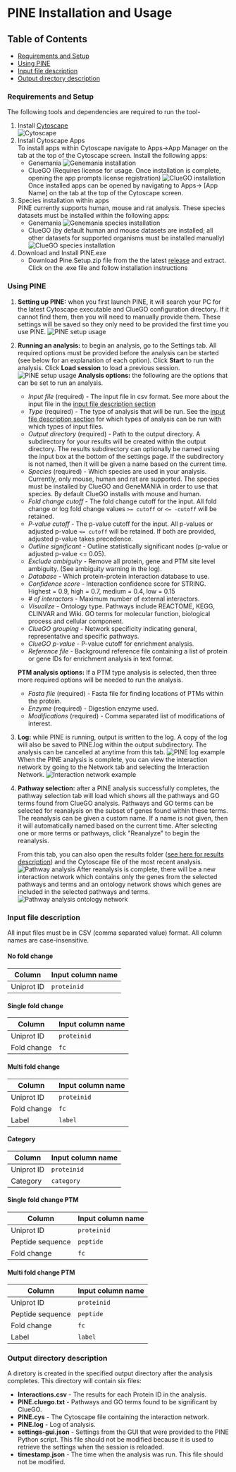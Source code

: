 # PINE Installation and Usage

## Table of Contents
- [Requirements and Setup](#requirements-and-setup)
- [Using PINE](#using-pine)
- [Input file description](#input-file-description)
- [Output directory description](#output-directory-description)

### Requirements and Setup
The following tools and dependencies are required to run the tool-
1. Install [Cytoscape](https://cytoscape.org/download.html)\
   ![Cytoscape](Image/cytoscape.jpg)
1. Install Cytoscape Apps\
   To install apps within Cytoscape navigate to Apps->App Manager on the tab at the top of the Cytoscape screen. Install the following apps:
   - Genemania
     ![Genemania installation](Image/genemania.jpg)
   - ClueGO (Requires license for usage. Once installation is complete, opening the app prompts license registration)
     ![ClueGO installation](Image/cluego.jpg)
     Once installed apps can be opened by navigating to Apps-> [App Name] on the tab at the top of the Cytoscape screen.
1. Species installation within apps\
   PINE currently supports human, mouse and rat analysis. These species datasets must be installed within the following apps:
   - Genemania
     ![Genemania species installation](Image/genemania-species-install.jpg)
   - ClueGO (by default human and mouse datasets are installed; all other datasets for supported organisms must be installed manually)
     ![ClueGO species installation](Image/cluego-species-install.jpg)
1. Download and Install PINE.exe
   - Download Pine.Setup.zip file from the the latest [release](https://github.com/Niveda-S/PINE/releases) and extract. Click on the .exe file and follow installation instructions

### Using PINE
1. **Setting up PINE:** when you first launch PINE, it will search your PC for the latest Cytoscape executable and ClueGO configuration directory. If it cannot find them, then you will need to manually provide them.  These settings will be saved so they only need to be provided the first time you use PINE.
   ![PINE setup usage](Image/pine-usage-setup-1.png)

1. **Running an analysis:** to begin an analysis, go to the Settings tab.  All required options must be provided before the analysis can be started (see below for an explanation of each option).  Click **Start** to run the analysis.  Click **Load session** to load a previous session.
   ![PINE setup usage](Image/pine-usage-settings-1.png)
   **Analysis options:** the following are the options that can be set to run an analysis.
   - *Input file* (required) - The input file in csv format. See more about the input file in the [input file description section](#input-file-description)
   - *Type* (required) - The type of analysis that will be run. See the [input file description section](#input-file-description) for which types of analysis can be run with which types of input files.
   - *Output directory* (required) - Path to the output directory. A subdirectory for your results will be created within the output directory. The results subdirectory can optionally be named using the input box at the bottom of the settings page. If the subdirectory is not named, then it will be given a name based on the current time.
   - *Species* (required) - Which species are used in your analysis. Currently, only mouse, human and rat are supported. The species must be installed by ClueGO and GeneMANIA in order to use that species. By default ClueGO installs with mouse and human.
   - *Fold change cutoff* - The fold change cutoff for the input. All fold change or log fold change values `>= cutoff` or `<= -cutoff` will be retained.
   - *P-value cutoff* - The p-value cutoff for the input. All p-values or adjusted p-value `<= cutoff` will be retained. If both are provided, adjusted p-value takes precedence.
   - *Outline significant* - Outline statistically significant nodes (p-value or adjusted p-value <= 0.05).
   - *Exclude ambiguity* - Remove all protein, gene and PTM site level ambiguity. (See ambiguity warning in the log).
   - *Database* - Which protein-protein interaction database to use.
   - *Confidence score* - Interaction confidence score for STRING. Highest = 0.9, high = 0.7, medium = 0.4, low = 0.15
   - *# of interactors* - Maximum number of external interactors.
   - *Visualize* - Ontology type. Pathways include REACTOME, KEGG, CLINVAR and Wiki. GO terms for molecular function, biological process and cellular component.
   - *ClueGO grouping* - Network specificity indicating general, representative and specific pathways.
   - *ClueGO p-value* - P-value cutoff for enrichment analysis.
   - *Reference file* - Background reference file containing a list of protein or gene IDs for enrichment analysis in text format.

   **PTM analysis options:** If a PTM type analysis is selected, then three more required options will be needed to run the analysis.
   - *Fasta file* (required) - Fasta file for finding locations of PTMs within the protein.
   - *Enzyme* (required) - Digestion enzyme used.
   - *Modifications* (required) - Comma separated list of modifications of interest.

1. **Log:** while PINE is running, output is written to the log. A copy of the log will also be saved to PINE.log within the output subdirectory. The analysis can be cancelled at anytime from this tab.
   ![PINE log example](Image/pine-usage-log-1.png)
   When the PINE analysis is complete, you can view the interaction network by going to the Network tab and selecting the Interaction Network.
   ![Interaction network example](Image/pine-usage-log-2.png)

1. **Pathway selection:** after a PINE analysis successfully completes, the pathway selection tab will load which shows all the pathways and GO terms found from ClueGO analysis. Pathways and GO terms can be selected for reanalysis on the subset of genes found within these terms. The reanalysis can be given a custom name. If a name is not given, then it will automatically named based on the current time. After selecting one or more terms or pathways, click "Reanalyze" to begin the reanalysis.

   From this tab, you can also open the results folder ([see here for results description](#output-directory-description)) and the Cytoscape file of the most recent analysis.
   ![Pathway analysis](Image/pine-usage-pathway-selection-1.png)
   After reanalysis is complete, there will be a new interaction network which contains only the genes from the selected pathways and terms and an ontology network shows which genes are included in the selected pathways and terms.
   ![Pathway analysis ontology network](Image/pine-usage-pathway-selection-2.png)

### Input file description
All input files must be in CSV (comma separated value) format.  All column names are case-insensitive.

#### No fold change
| Column | Input column name |
| ------ | ---------------- |
| Uniprot ID | `proteinid` |

#### Single fold change
| Column | Input column name |
| ------ | ---------------- |
| Uniprot ID | `proteinid` |
| Fold change | `fc` |

#### Multi fold change
| Column | Input column name |
| ------ | ---------------- |
| Uniprot ID | `proteinid` |
| Fold change | `fc` |
| Label | `label` |

#### Category
| Column | Input column name |
| ------ | ---------------- |
| Uniprot ID | `proteinid` |
| Category | `category` |

#### Single fold change PTM
| Column | Input column name |
| ------ | ---------------- |
| Uniprot ID | `proteinid` |
| Peptide sequence | `peptide` |
| Fold change | `fc` |

#### Multi fold change PTM
| Column | Input column name |
| ------ | ---------------- |
| Uniprot ID | `proteinid` |
| Peptide sequence | `peptide` |
| Fold change | `fc` |
| Label | `label` |

### Output directory description
A diretory is created in the specified output directory after the analysis completes.  This directory will contain six files:
- **Interactions.csv** - The results for each Protein ID in the analysis.
- **PINE.cluego.txt** - Pathways and GO terms found to be significant by ClueGO.
- **PINE.cys** - The Cytoscape file containing the interaction network.
- **PINE.log** - Log of analysis.
- **settings-gui.json** - Settings from the GUI that were provided to the PINE Python script.  This file should not be modified because it is used to retrieve the settings when the session is reloaded.
- **timestamp.json** - The time when the analysis was run.  This file should not be modified.